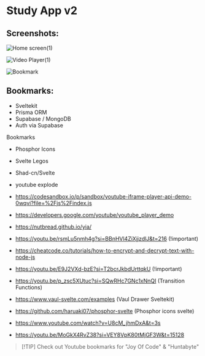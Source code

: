 # Study App v2

## Screenshots:

![Home screen(1)](https://github.com/MSM74588/YT-study-app-v2/assets/48552989/84371c21-d3b0-41e8-be07-c29ce154ef19)

![Video Player(1)](https://github.com/MSM74588/YT-study-app-v2/assets/48552989/8553102a-71ae-48cd-a973-320e3ef371e1)

![Bookmark](https://github.com/MSM74588/YT-study-app-v2/assets/48552989/4a12e002-3d1b-469e-a216-2b67eb6d4b34)



## Bookmarks:

- Sveltekit
- Prisma ORM
- Supabase / MongoDB
- Auth via Supabase

Bookmarks
- Phosphor Icons
- Svelte Legos
- Shad-cn/Svelte
- youtube explode
- https://codesandbox.io/p/sandbox/youtube-iframe-player-api-demo-0wqvi?file=%2Fjs%2Findex.js
- https://developers.google.com/youtube/youtube_player_demo
- https://nutbread.github.io/yia/

- https://youtu.be/rsmLu5nmh4g?si=BBnHVl4ZiXjjzdlJ&t=216 (!important)
- https://cheatcode.co/tutorials/how-to-encrypt-and-decrypt-text-with-node-js
- https://youtu.be/E9J2VXd-bzE?si=T2bcrJkbdUrttqkU (!important)
- https://youtu.be/p_zsc5XUtuc?si=SQwRHc7GNc1xNnQI (Transition Functions)
- https://www.vaul-svelte.com/examples (Vaul Drawer Sveltekit)
- https://github.com/haruaki07/phosphor-svelte (Phosphor icons svelte)
- https://www.youtube.com/watch?v=U8cM_jhmDxA&t=3s
- https://youtu.be/MoGkX4RvZ38?si=VEY8VpK80tMjGF3W&t=15128

>  [!TIP]
> Check out Youtube bookmarks for "Joy Of Code" & "Huntabyte"
